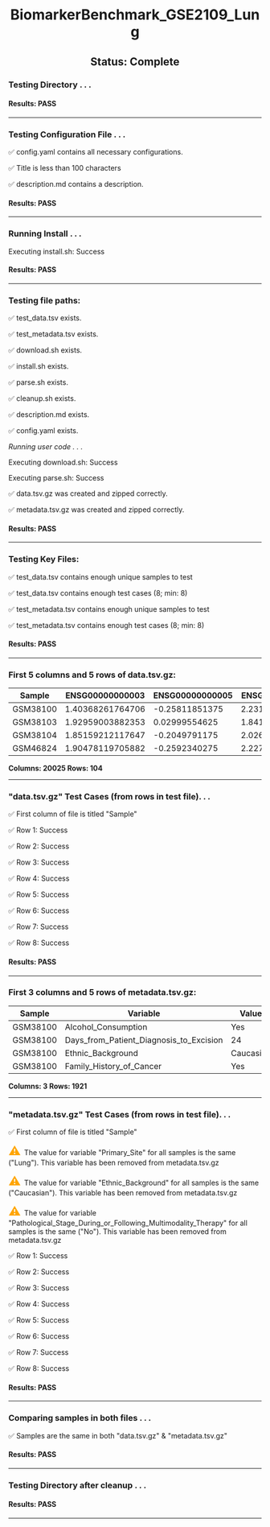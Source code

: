 <h1><center>BiomarkerBenchmark_GSE2109_Lung</center></h1>
<h2><center> Status: Complete </center></h2>


### Testing Directory . . .

#### Results: PASS
---
### Testing Configuration File . . .

&#9989;	config.yaml contains all necessary configurations.

&#9989;	Title is less than 100 characters

&#9989;	description.md contains a description.

#### Results: PASS
---
### Running Install . . .

Executing install.sh: Success

#### Results: PASS
---

### Testing file paths:

&#9989;	test_data.tsv exists.

&#9989;	test_metadata.tsv exists.

&#9989;	download.sh exists.

&#9989;	install.sh exists.

&#9989;	parse.sh exists.

&#9989;	cleanup.sh exists.

&#9989;	description.md exists.

&#9989;	config.yaml exists.

*Running user code . . .*

Executing download.sh: Success

Executing parse.sh: Success

&#9989;	data.tsv.gz was created and zipped correctly.

&#9989;	metadata.tsv.gz was created and zipped correctly.

#### Results: PASS
---
### Testing Key Files:

&#9989;	test_data.tsv contains enough unique samples to test

&#9989;	test_data.tsv contains enough test cases (8; min: 8)

&#9989;	test_metadata.tsv contains enough unique samples to test

&#9989;	test_metadata.tsv contains enough test cases (8; min: 8)

#### Results: PASS
---

### First 5 columns and 5 rows of data.tsv.gz:

|	Sample	|	ENSG00000000003	|	ENSG00000000005	|	ENSG00000000419	|	ENSG00000000457	|
|	---	|	---	|	---	|	---	|	---	|
|	GSM38100	|	1.40368261764706	|	-0.25811851375	|	2.23105485222222	|	0.4314917628125	|
|	GSM38103	|	1.92959003882353	|	0.02999554625	|	1.84192114111111	|	0.8087353546875	|
|	GSM38104	|	1.85159212117647	|	-0.2049791175	|	2.02616687	|	0.3431711746875	|
|	GSM46824	|	1.90478119705882	|	-0.2592340275	|	2.22703217444444	|	0.7706966209375	|

**Columns: 20025 Rows: 104**

---
### "data.tsv.gz" Test Cases (from rows in test file). . .

&#9989;	First column of file is titled "Sample"

&#9989;	Row 1: Success

&#9989;	Row 2: Success

&#9989;	Row 3: Success

&#9989;	Row 4: Success

&#9989;	Row 5: Success

&#9989;	Row 6: Success

&#9989;	Row 7: Success

&#9989;	Row 8: Success

#### Results: PASS
---
### First 3 columns and 5 rows of metadata.tsv.gz:

|	Sample	|	Variable	|	Value	|
|	---	|	---	|	---	|
|	GSM38100	|	Alcohol_Consumption	|	Yes	|
|	GSM38100	|	Days_from_Patient_Diagnosis_to_Excision	|	24	|
|	GSM38100	|	Ethnic_Background	|	Caucasian	|
|	GSM38100	|	Family_History_of_Cancer	|	Yes	|

**Columns: 3 Rows: 1921**

---
### "metadata.tsv.gz" Test Cases (from rows in test file). . .

&#9989;	First column of file is titled "Sample"

<p><font color="orange" size="+2">&#9888;	</font>The value for variable "Primary_Site" for all samples is the same ("Lung"). This variable has been removed from metadata.tsv.gz</p>

<p><font color="orange" size="+2">&#9888;	</font>The value for variable "Ethnic_Background" for all samples is the same ("Caucasian"). This variable has been removed from metadata.tsv.gz</p>

<p><font color="orange" size="+2">&#9888;	</font>The value for variable "Pathological_Stage_During_or_Following_Multimodality_Therapy" for all samples is the same ("No"). This variable has been removed from metadata.tsv.gz</p>

&#9989;	Row 1: Success

&#9989;	Row 2: Success

&#9989;	Row 3: Success

&#9989;	Row 4: Success

&#9989;	Row 5: Success

&#9989;	Row 6: Success

&#9989;	Row 7: Success

&#9989;	Row 8: Success

#### Results: PASS
---
### Comparing samples in both files . . .

&#9989;	Samples are the same in both "data.tsv.gz" & "metadata.tsv.gz"

#### Results: PASS

---
### Testing Directory after cleanup . . .

#### Results: PASS
---
